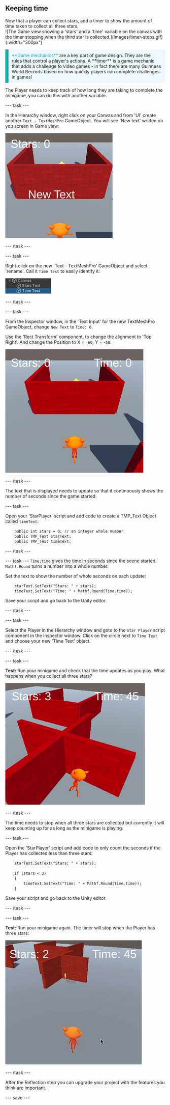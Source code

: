 ## Keeping time

<div style="display: flex; flex-wrap: wrap">
<div style="flex-basis: 200px; flex-grow: 1; margin-right: 15px;">
Now that a player can collect stars, add a timer to show the amount of time taken to collect all three stars. 
</div>
<div>
![The Game view showing a 'stars' and a 'time' variable on the canvas with the timer stopping when the third star is collected.](images/timer-stops.gif){:width="300px"}
</div>
</div>

<p style="border-left: solid; border-width:10px; border-color: #0faeb0; background-color: aliceblue; padding: 10px;">
<span style="color: #0faeb0">**Game mechanics**</span> are a key part of game design. They are the rules that control a player's actions. A **timer** is a game mechanic that adds a challenge to video games - in fact there are many Guinness World Records based on how quickly players can complete challenges in games!
</p>

The Player needs to keep track of how long they are taking to complete the minigame, you can do this with another variable. 

--- task ---

In the Hierarchy window, right click on your Canvas and from 'UI' create another `Text - TextMeshPro` GameObject. You will see 'New text' written on you screen in Game view: 

![The Game view with a 'New text' UI text item showing across the screen.](images/new-timer.png)

--- /task ---

--- task ---

Right-click on the new 'Text - TextMeshPro' GameObject and select 'rename'. Call it `Time Text` to easily identify it:

![Renamed Time gameobject in Hierachy window](images/time-gameobject.png)

--- /task ---

--- task ---

From the Inspector window, in the 'Text Input' for the new TextMeshPro GameObject, change `New Text` to `Time: 0`.

Use the 'Rect Transform' component, to change the alignment to 'Top Right'. And change the Position to X = `-60`, Y = -`50`:

![The Inspector window with Anchor presets dropdown showing top right and Pos x -60 and Pos Y - 50 updated](images/reposition-text-timer.png)

--- /task ---

The text that is displayed needs to update so that it continuously shows the number of seconds since the game started.

--- task ---

Open your 'StarPlayer' script and add code to create a TMP_Text Object called `timeText`: 

```
    public int stars = 0; // an integer whole number
    public TMP_Text starText;
    public TMP_Text timeText;

```

--- /task ---

--- task ---
`Time.time` gives the time in seconds since the scene started. `Mathf.Round` turns a number into a whole number. 

Set the text to show the number of whole seconds on each update:

```
    starText.SetText("Stars: " + stars);
    timeText.SetText("Time: " + Mathf.Round(Time.time));
```

Save your script and go back to the Unity editor. 

--- /task ---

--- task ---

Select the Player in the Hierarchy window and goto to the `Star Player` script component in the Inspector window. Click on the circle next to `Time Text` and choose your new 'Time Text' object. 

--- /task ---

--- task ---

**Test:** Run your minigame and check that the time updates as you play. What happens when you collect all three stars? 

![Game view with UI text showing 3 stars collected and time 45 seconds ](images/both-texts-updating.png)

--- /task ---

The time needs to stop when all three stars are collected but currently it will keep counting up for as long as the minigame is playing. 

--- task ---

Open the 'StarPlayer' script and add code to only count the seconds if the Player has collected less than three stars:

```
    starText.SetText("Stars: " + stars);

    if (stars < 3)
    {
        timeText.SetText("Time: " + Mathf.Round(Time.time));
    }
```

Save your script and go back to the Unity editor. 

--- /task ---

--- task ---

**Test:** Run your minigame again. The timer will stop when the Player has three stars: 

![The Game view showing the timer counting up from 45 and stopping at 47 when three stars are collected.](images/timer-stops.gif)

--- /task ---

After the Reflection step you can upgrade your project with the features you think are important. 

--- save ---